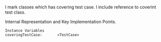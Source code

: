 I mark classes which has covering test case. 
I include reference to coverint test class.
 
Internal Representation and Key Implementation Points.

    Instance Variables
	coveringTestCase:		<TestCase>
